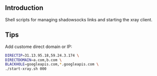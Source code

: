 ## Introduction

Shell scripts for managing shadowsocks links and starting the xray client.


## Tips

Add custome direct domain or IP:

```sh
DIRECTIP=31.13.95.18,59.24.3.174 \
DIRECTDOMAIN=a.com,b.com \
BLACKHOLE=googleapis.com,*.googleapis.com \
./start-xray.sh 000
```
